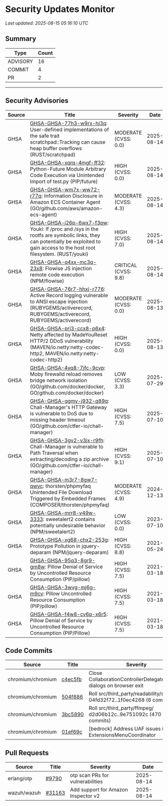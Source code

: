 # Security Updates Monitor

*Last updated: 2025-08-15 05:16:10 UTC*

## Summary
| Type | Count |
|------|-------|
| ADVISORY | 16 |
| COMMIT | 4 |
| PR | 2 |

---

## Security Advisories

| Source | Title | Severity | Date |
|--------|-------|----------|------|
| GHSA | [GHSA-GHSA-77h3-w9rx-hj3q](https://github.com/advisories/GHSA-77h3-w9rx-hj3q): User-defined implementations of the safe trait scratchpad::Tracking can cause heap buffer overflows (RUST/scratchpad) | MODERATE (CVSS: 0.0) | 2025-08-14 |
| GHSA | [GHSA-GHSA-xqrq-4mgf-ff32](https://github.com/advisories/GHSA-xqrq-4mgf-ff32): Python-Future Module Arbitrary Code Execution via Unintended Import of test.py (PIP/future) | HIGH (CVSS: 0.0) | 2025-08-14 |
| GHSA | [GHSA-GHSA-wm7x-ww72-r77q](https://github.com/advisories/GHSA-wm7x-ww72-r77q): Information Disclosure in Amazon ECS Container Agent (GO/github.com/aws/amazon-ecs-agent) | MODERATE (CVSS: 4.3) | 2025-08-14 |
| GHSA | [GHSA-GHSA-j26p-6wx7-f3pw](https://github.com/advisories/GHSA-j26p-6wx7-f3pw): Youki: If /proc and /sys in the rootfs are symbolic links, they can potentially be exploited to gain access to the host root filesystem. (RUST/youki) | HIGH (CVSS: 7.0) | 2025-08-14 |
| GHSA | [GHSA-GHSA-q4xx-mc3q-23x8](https://github.com/advisories/GHSA-q4xx-mc3q-23x8): Flowise JS injection remote code execution (NPM/flowise) | CRITICAL (CVSS: 9.8) | 2025-08-14 |
| GHSA | [GHSA-GHSA-76r7-hhxj-r776](https://github.com/advisories/GHSA-76r7-hhxj-r776): Active Record logging vulnerable to ANSI escape injection (RUBYGEMS/activerecord, RUBYGEMS/activerecord, RUBYGEMS/activerecord) | MODERATE (CVSS: 0.0) | 2025-08-13 |
| GHSA | [GHSA-GHSA-prj3-ccx8-p6x4](https://github.com/advisories/GHSA-prj3-ccx8-p6x4): Netty affected by MadeYouReset HTTP/2 DDoS vulnerability (MAVEN/io.netty:netty-codec-http2, MAVEN/io.netty:netty-codec-http2) | HIGH (CVSS: 0.0) | 2025-08-13 |
| GHSA | [GHSA-GHSA-4vq8-7jfc-9cvp](https://github.com/advisories/GHSA-4vq8-7jfc-9cvp): Moby firewalld reload removes bridge network isolation (GO/github.com/docker/docker, GO/github.com/docker/docker) | LOW (CVSS: 3.3) | 2025-07-29 |
| GHSA | [GHSA-GHSA-ggmv-j932-q89q](https://github.com/advisories/GHSA-ggmv-j932-q89q): Chall-Manager's HTTP Gateway is vulnerable to DoS due to missing header timeout (GO/github.com/ctfer-io/chall-manager) | HIGH (CVSS: 7.5) | 2025-07-10 |
| GHSA | [GHSA-GHSA-3gv2-v3jx-r9fh](https://github.com/advisories/GHSA-3gv2-v3jx-r9fh): Chall-Manager is vulnerable to Path Traversal when extracting/decoding a zip archive (GO/github.com/ctfer-io/chall-manager) | HIGH (CVSS: 9.1) | 2025-07-10 |
| GHSA | [GHSA-GHSA-m3r7-8gw7-qwvc](https://github.com/advisories/GHSA-m3r7-8gw7-qwvc): thorsten/phpmyfaq Unintended File Download Triggered by Embedded Frames (COMPOSER/thorsten/phpmyfaq) | MODERATE (CVSS: 4.9) | 2024-12-13 |
| GHSA | [GHSA-GHSA-mrr8-v49w-3333](https://github.com/advisories/GHSA-mrr8-v49w-3333): sweetalert2 contains potentially undesirable behavior (NPM/sweetalert2) | LOW (CVSS: 0.0) | 2023-07-10 |
| GHSA | [GHSA-GHSA-xg68-chx2-253g](https://github.com/advisories/GHSA-xg68-chx2-253g): Prototype Pollution in jquery-deparam (NPM/jquery-deparam) | HIGH (CVSS: 8.8) | 2021-05-24 |
| GHSA | [GHSA-GHSA-95q3-8gr9-gm8w](https://github.com/advisories/GHSA-95q3-8gr9-gm8w): Pillow Denial of Service by Uncontrolled Resource Consumption (PIP/pillow) | HIGH (CVSS: 7.5) | 2021-03-18 |
| GHSA | [GHSA-GHSA-3wvg-mj6g-m9cv](https://github.com/advisories/GHSA-3wvg-mj6g-m9cv): Pillow Uncontrolled Resource Consumption (PIP/pillow) | HIGH (CVSS: 7.5) | 2021-03-18 |
| GHSA | [GHSA-GHSA-f4w8-cv6p-x6r5](https://github.com/advisories/GHSA-f4w8-cv6p-x6r5): Pillow Denial of Service by Uncontrolled Resource Consumption (PIP/Pillow) | HIGH (CVSS: 7.5) | 2021-03-18 |

## Code Commits

| Source | Title | Severity | Date |
|--------|-------|----------|------|
| chromium/chromium | [c4ec5fb](https://github.com/chromium/chromium/commit/c4ec5fb6abaf159001b9d260d10140b09880bbe3) | Close CollaborationControllerDelegateDesktop dialogs on browser exit | 2025-08-15 |
| chromium/chromium | [504f886](https://github.com/chromium/chromium/commit/504f886b69dfcf169c02f089104c60ee376312c6) | Roll src/third_party/readability/src/ 04fd32f72..1f0ec4268 (6 commits) | 2025-08-15 |
| chromium/chromium | [3bc5890](https://github.com/chromium/chromium/commit/3bc5890e1fd9ba0e25038cf3b75c801dc7e98674) | Roll src/third_party/ffmpeg/ d2d06b12c..9e751092c (470 commits) | 2025-08-14 |
| chromium/chromium | [01ef69c](https://github.com/chromium/chromium/commit/01ef69c2f4a4f9c9415c4eea8786884eb199ff75) | [bedrock] Address UAF issues in ExtensionsMenuCoordinator | 2025-08-14 |

## Pull Requests

| Source | Title | Severity | Date |
|--------|-------|----------|------|
| erlang/otp | [#9790](https://github.com/erlang/otp/pull/9790) | otp scan PRs for vulnerabilities | 2025-08-14 |
| wazuh/wazuh | [#31163](https://github.com/wazuh/wazuh/pull/31163) | Add support for Amazon Inspector v2 | 2025-08-14 |

